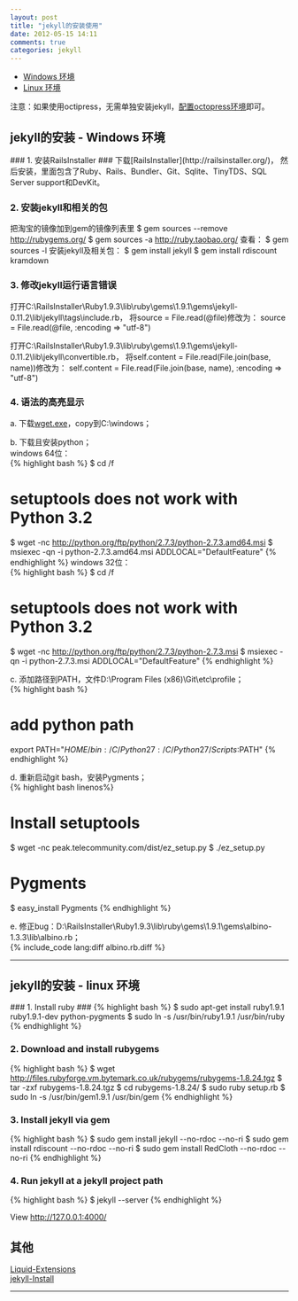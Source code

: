 ```yaml
---
layout: post
title: "jekyll的安装使用"
date: 2012-05-15 14:11
comments: true
categories: jekyll
---
```


<!---
################################################################################
-->
*    [Windows 环境](#windows)
*    [Linux 环境](#linux)

注意：如果使用octipress，无需单独安装jekyll，[配置octopress环境](/blog/2012/05/29/config-octopress-env)即可。

<!---
################################################################################
-->
<h2 id="windows">jekyll的安装 - Windows 环境</h2>
### 1. 安装RailsInstaller ###
下载[RailsInstaller](http://railsinstaller.org/)，
然后安装，里面包含了Ruby、Rails、Bundler、Git、Sqlite、TinyTDS、SQL Server support和DevKit。

### 2. 安装jekyll和相关的包 ###
把淘宝的镜像加到gem的镜像列表里
	$ gem sources --remove http://rubygems.org/
	$ gem sources -a http://ruby.taobao.org/
查看：
	$ gem sources -l
安装jekyll及相关包：
	$ gem install jekyll
	$ gem install rdiscount kramdown

### 3. 修改jekyll运行语言错误 ###
打开C:\RailsInstaller\Ruby1.9.3\lib\ruby\gems\1.9.1\gems\jekyll-0.11.2\lib\jekyll\tags\include.rb，
将source = File.read(@file)修改为：
	source = File.read(@file, :encoding => "utf-8")

打开C:\RailsInstaller\Ruby1.9.3\lib\ruby\gems\1.9.1\gems\jekyll-0.11.2\lib\jekyll\convertible.rb，
将self.content = File.read(File.join(base, name))修改为：
	self.content = File.read(File.join(base, name), :encoding => "utf-8")

### 4. 语法的高亮显示 ###
a. 下载[wget.exe](http://users.ugent.be/~bpuype/wget/)，copy到C:\windows；    

b. 下载且安装python；    
windows 64位：    
{% highlight bash %}
$ cd /f
# setuptools does not work with Python 3.2
$ wget -nc http://python.org/ftp/python/2.7.3/python-2.7.3.amd64.msi
$ msiexec -qn -i python-2.7.3.amd64.msi ADDLOCAL="DefaultFeature"
{% endhighlight %}
windows 32位：    
{% highlight bash %}
$ cd /f
# setuptools does not work with Python 3.2
$ wget -nc http://python.org/ftp/python/2.7.3/python-2.7.3.msi
$ msiexec -qn -i python-2.7.3.msi ADDLOCAL="DefaultFeature"
{% endhighlight %}

c. 添加路径到PATH，文件D:\Program Files (x86)\Git\etc\profile；    
{% highlight bash %}
# add python path
export PATH="$HOME/bin:/C/Python27:/C/Python27/Scripts:$PATH"
{% endhighlight %}

d. 重新启动git bash，安装Pygments；    
{% highlight bash linenos%}
# Install setuptools 
$ wget -nc peak.telecommunity.com/dist/ez_setup.py
$ ./ez_setup.py
# Pygments
$ easy_install Pygments
{% endhighlight %}

e. 修正bug：D:\RailsInstaller\Ruby1.9.3\lib\ruby\gems\1.9.1\gems\albino-1.3.3\lib\albino.rb；    
{% include_code lang:diff albino.rb.diff %}

<!---
################################################################################
-->
<hr />
<h2 id="linux">jekyll的安装 - linux 环境</h2>
### 1. Install ruby ###
{% highlight bash %}
$ sudo apt-get install ruby1.9.1 ruby1.9.1-dev python-pygments
$ sudo ln -s /usr/bin/ruby1.9.1 /usr/bin/ruby
{% endhighlight %}

### 2. Download and install rubygems ###
{% highlight bash %}
$ wget http://files.rubyforge.vm.bytemark.co.uk/rubygems/rubygems-1.8.24.tgz
$ tar -zxf rubygems-1.8.24.tgz
$ cd rubygems-1.8.24/
$ sudo ruby setup.rb
$ sudo ln -s /usr/bin/gem1.9.1 /usr/bin/gem
{% endhighlight %}

### 3. Install jekyll via gem ###
{% highlight bash %}
$ sudo gem install jekyll --no-rdoc --no-ri
$ sudo gem install rdiscount --no-rdoc --no-ri
$ sudo gem install RedCloth --no-rdoc --no-ri
{% endhighlight %}

### 4. Run jekyll at a jekyll project path ###
{% highlight bash %}
$ jekyll --server
{% endhighlight %}

View http://127.0.0.1:4000/

## 其他 ##
[Liquid-Extensions](https://github.com/mojombo/jekyll/wiki/Liquid-Extensions/)    
[jekyll-Install](https://github.com/mojombo/jekyll/wiki/Install)    

<hr />
